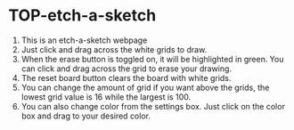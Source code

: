 # TOP-etch-a-sketch

1) This is an etch-a-sketch webpage
2) Just click and drag across the white grids to draw.
3) When the erase button is toggled on, it will be highlighted in green. You can click and drag across the grid to erase your drawing.
4) The reset board button clears the board with white grids.
5) You can change the amount of grid if you want above the grids, the lowest grid value is 16 while the largest is 100.
6) You can also change color from the settings box. Just click on the color box and drag to your desired color.